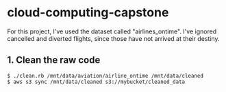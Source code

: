 # cloud-computing-capstone

For this project, I've used the dataset called "airlines_ontime".
I've ignored cancelled and diverted flights, since those have not arrived at their destiny.

## 1. Clean the raw code
```
$ ./clean.rb /mnt/data/aviation/airline_ontime /mnt/data/cleaned
$ aws s3 sync /mnt/data/cleaned s3://mybucket/cleaned_data
```
